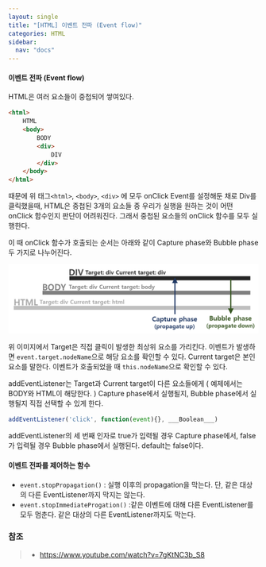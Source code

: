 ```yaml
---
layout: single
title: "[HTML] 이벤트 전파 (Event flow)"
categories: HTML
sidebar:
  nav: "docs"
---
```




#### 이벤트 전파 (Event flow)

HTML은 여러 요소들이 중첩되어 쌓여있다.

```HTML
<html>
    HTML
    <body>
        BODY
        <div>
            DIV
        </div>
    </body>
</html>
```

때문에 위 태그`<html>`, `<body>`, `<div>` 에 모두 onClick Event를 설정해둔 채로 Div를 클릭했을때, HTML은 중첩된 3개의 요소들 중 우리가 실행을 원하는 것이 어떤 onClick 함수인지 판단이 어려워진다. 그래서 중첩된 요소들의 onClick 함수를 모두 실행한다.

이 때 onClick 함수가 호출되는 순서는 아래와 같이 Capture phase와 Bubble phase 두 가지로 나누어진다.

![image-20221005095224319](\images\2022-10-05-eventflow\image-20221005095224319.png)

위 이미지에서 Target은 직접 클릭이 발생한 최상위 요소를 가리킨다. 이벤트가 발생하면 `event.target.nodeName`으로 해당 요소를 확인할 수 있다. 
Current target은 본인 요소를 말한다. 이벤트가 호출되었을 때 `this.nodeName`으로 확인할 수 있다.

addEventListener는 Target과 Current target이 다른 요소들에게 ( 예제에서는 BODY와 HTML이 해당한다. ) Capture phase에서 실행될지, Bubble phase에서 실행될지 직접 선택할 수 있게 한다.

```javascript
addEventListener('click', function(event){}, ___Boolean___)
```

addEventListener의 세 번째 인자로 true가 입력될 경우 Capture phase에서, false가 입력될 경우 Bubble phase에서 실행된다. default는 false이다.



#### 이벤트 전파를 제어하는 함수

- `event.stopPropagation()`  : 실행 이후의 propagation을 막는다.  단, 같은 대상의 다른 EventListener까지 막지는 않는다.
- `event.stopImmediateProgation()` :같은 이벤트에 대해 다른 EventListener를 모두 멈춘다.  같은 대상의 다른 EventListener까지도 막는다.





### 참조

> - https://www.youtube.com/watch?v=7gKtNC3b_S8